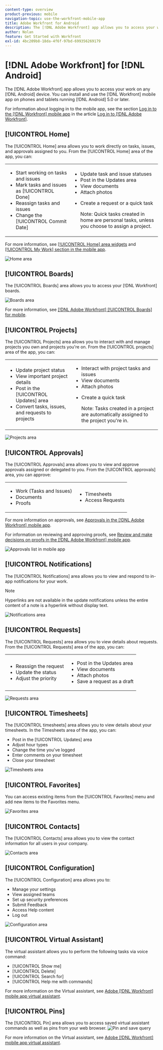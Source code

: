 ```yaml
---
content-type: overview
product-previous: mobile
navigation-topic: use-the-workfront-mobile-app
title: Adobe Workfront for Android
description: The [!DNL Adobe Workfront] app allows you to access your work on any Android device. You can install and use the [!DNL Workfront] mobile app on phones and tablets running Android 5.0 or later.
author: Nolan
feature: Get Started with Workfront
exl-id: 4bc209b8-18da-4f6f-97bd-699356269179
---
```

# [!DNL Adobe Workfront] for [!DNL Android]

The [!DNL Adobe Workfront] app allows you to access your work on any [!DNL Android] device. You can install and use the [!DNL Workfront] mobile app on phones and tablets running [!DNL Android] 5.0 or later.

For information about logging in to the mobile app, see the section [Log in to the [!DNL Workfront] mobile app](../../../workfront-basics/manage-your-account-and-profile/managing-your-workfront-account/log-in-to-workfront.md#log) in the article [Log in to [!DNL Adobe Workfront]](../../../workfront-basics/manage-your-account-and-profile/managing-your-workfront-account/log-in-to-workfront.md).

## [!UICONTROL Home]

The [!UICONTROL Home] area allows you to work directly on tasks, issues, and approvals assigned to you. From the [!UICONTROL Home] area of the app, you can:

<table style="table-layout:auto"> 
 <col> 
 <col> 
 <tbody> 
  <tr> 
   <td> 
    <ul> 
     <li>Start working on tasks and issues</li> 
     <li>Mark tasks and issues as [!UICONTROL Done]</li> 
     <li>Reassign tasks and issues</li> 
     <li>Change the [!UICONTROL Commit Date]</li> 
    </ul> </td> 
   <td> 
    <ul> 
     <li>Update task and issue statuses</li> 
     <li>Post in the Updates area</li> 
     <li>View documents</li> 
     <li>Attach photos</li> 
     <li> <p>Create a request or a quick task</p> <p>Note: Quick tasks created in home are personal tasks, unless you choose to assign a project.</p> </li> 
    </ul> </td> 
  </tr> 
 </tbody> 
</table>

For more information, see [[!UICONTROL Home] area widgets](../../../workfront-basics/mobile-apps/using-the-workfront-mobile-app/home-area-widgets-mobile.md) and [[!UICONTROL My Work] section in the mobile app](../../../workfront-basics/mobile-apps/using-the-workfront-mobile-app/my-work-section-mobile.md).

![Home area](assets/mobile-home-area.png)

## [!UICONTROL Boards]

The [!UICONTROL Boards] area allows you to access your [!DNL Workfront] boards.

![Boards area](assets/mobile-all-boards-displayed.png)

For more information, see [[!DNL Adobe Workfront] [!UICONTROL Boards] for mobile](/help/quicksilver/workfront-basics/mobile-apps/using-the-workfront-mobile-app/mobile-boards.md).

## [!UICONTROL Projects]

The [!UICONTROL Projects] area allows you to interact with and manage projects you own and projects you're on. From the [!UICONTROL projects] area of the app, you can:

<table style="table-layout:auto"> 
 <col> 
 <col> 
 <tbody> 
  <tr> 
   <td> 
    <ul> 
     <li>Update project status</li> 
     <li>View important project details</li> 
     <li>Post in the [!UICONTROL Updates] area</li> 
     <li>Convert tasks, issues, and requests to projects</li> 
    </ul> </td> 
   <td> 
    <ul> 
     <li>Interact with project tasks and issues</li> 
     <li>View documents</li> 
     <li>Attach photos</li> 
     <li> <p>Create a quick task</p> <p>Note: Tasks created in a project are automatically assigned to the project you're in. </p> </li> 
    </ul> </td> 
  </tr> 
 </tbody> 
</table>

![Projects area](assets/mobile-projects-area.png)

## [!UICONTROL Approvals]

The [!UICONTROL Approvals] area allows you to view and approve approvals assigned or delegated to you. From the [!UICONTROL approvals] area, you can approve:

<table style="table-layout:auto">
 <col>
 <col>
 <tbody>
  <tr>
   <td>
    <ul>
     <li>Work (Tasks and Issues)</li>
     <li>Documents</li>
     <li>Proofs </li>
    </ul> </td>
   <td>
    <ul>
     <li>Timesheets</li>
     <li>Access Requests</li>
    </ul> </td>
  </tr>
 </tbody>
</table>

For more information on approvals, see [Approvals in the [!DNL Adobe Workfront] mobile app](../../../workfront-basics/mobile-apps/using-the-workfront-mobile-app/approvals-in-mobile-app.md).

For information on reviewing and approving proofs, see [Review and make decisions on proofs in the [!DNL Adobe Workfront] mobile app](../../../workfront-basics/mobile-apps/using-the-workfront-mobile-app/work-with-proofs-in-mobile-app.md).

![Approvals list in mobile app](assets/mobile-approvals-adobe-350x574.png)

## [!UICONTROL Notifications]

The [!UICONTROL Notifications] area allows you to view and respond to in-app notifications for your work.

>[!NOTE]
>Hyperlinks are not available in the update notifications unless the entire content of a note is a hyperlink without display text.

![Notifications area](assets/mobile-notifications-area.png)

## [!UICONTROL Requests]

The [!UICONTROL Requests] area allows you to view details about requests. From the [!UICONTROL Requests] area of the app, you can:

<table style="table-layout:auto">
 <col>
 <col>
 <tbody>
  <tr>
   <td>
    <ul>
     <li>Reassign the request</li>
     <li>Update the status</li>
     <li>Adjust the priority</li>
    </ul> </td>
   <td>
    <ul>
     <li>Post in the Updates area</li>
     <li>View documents</li>
     <li>Attach photos</li>
     <li>Save a request as a draft</li>
    </ul> </td>
  </tr>
 </tbody>
</table>

![Requests area](assets/mobile-requests-area.png)

## [!UICONTROL Timesheets]

The [!UICONTROL timesheets] area allows you to view details about your timesheets. In the Timesheets area of the app, you can:

* Post in the [!UICONTROL Updates] area
* Adjust hour types
* Change the time you've logged 
* Enter comments on your timesheet
* Close your timesheet

![Timesheets area](assets/mobile-timesheets-area.png)

## [!UICONTROL Favorites]

You can access existing items from the [!UICONTROL Favorites] menu and add new items to the Favorites menu.

![Favorites area](assets/mobile-favorites-area.png)

## [!UICONTROL Contacts]

The [!UICONTROL Contacts] area allows you to view the contact information for all users in your company.

![Contacts area](assets/mobile-contacts-area.png)

## [!UICONTROL Configuration]

The [!UICONTROL Configuration] area allows you to:

* Manage your settings
* View assigned teams
* Set up security preferences
* Submit Feedback
* Access Help content
* Log out

![Configuration area](assets/android-configuration-area.png)

## [!UICONTROL Virtual Assistant]

The virtual assistant allows you to perform the following tasks via voice command:

* [!UICONTROL Show me]
* [!UICONTROL Delete]
* [!UICONTROL Search for]
* [!UICONTROL Help me with commands]

For more information on the Virtual assistant, see [Adobe [!DNL Workfront] mobile app virtual assistant](../../../workfront-basics/mobile-apps/using-the-workfront-mobile-app/wf-mobile-virtual-assistant.md).

## [!UICONTROL Pins]

The [!UICONTROL Pin] area allows you to access saved virtual assistant commands as well as pins from your web browser.
![Pin and save query](assets/pin-and-save-query-adobe-350x285.png)

For more information on the Virtual assistant, see [Adobe [!DNL Workfront] mobile app virtual assistant](../../../workfront-basics/mobile-apps/using-the-workfront-mobile-app/wf-mobile-virtual-assistant.md).
